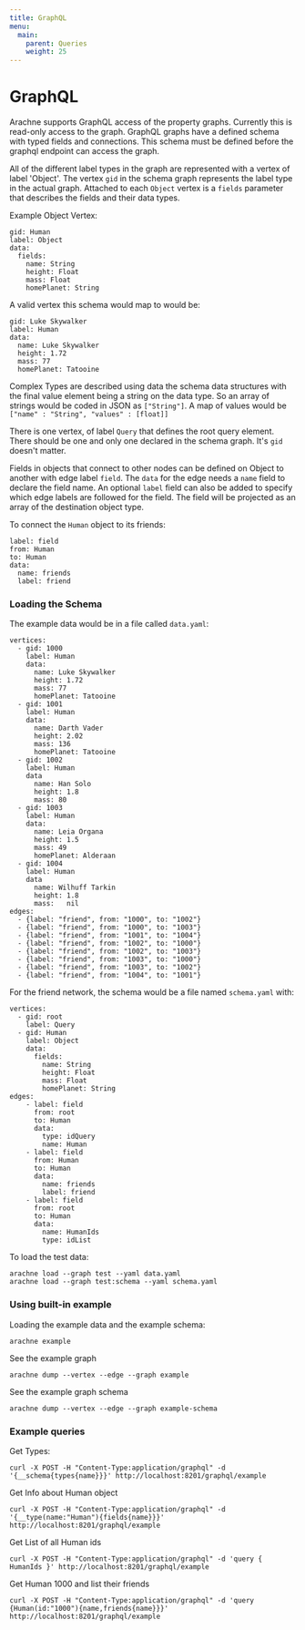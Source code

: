 ```yaml
---
title: GraphQL
menu:
  main:
    parent: Queries
    weight: 25
---
```


# GraphQL

Arachne supports GraphQL access of the property graphs. Currently this is read-only
access to the graph.
GraphQL graphs have a defined schema with typed fields and connections. This
schema must be defined before the graphql endpoint can access the graph.

All of the different label types in the graph are represented with a vertex of
label 'Object'. The vertex `gid` in the schema graph represents the label type
in the actual graph. Attached to each `Object` vertex is a `fields` parameter
that describes the fields and their data types.

Example Object Vertex:

```
gid: Human
label: Object
data:
  fields:
    name: String
    height: Float
    mass: Float
    homePlanet: String
```

A valid vertex this schema would map to would be:

```
gid: Luke Skywalker
label: Human
data:
  name: Luke Skywalker
  height: 1.72
  mass: 77
  homePlanet: Tatooine
```

Complex Types are described using data the schema data structures with the final
value element being a string on the data type. So an array of strings would be
coded in JSON as `["String"]`. A map of values would be
`["name" : "String", "values" : [float]]`

There is one vertex, of label `Query` that defines the root query element.
There should be one and only one declared in the schema graph. It's `gid` doesn't
matter.

Fields in objects that connect to other nodes can be defined on Object to another
with edge label `field`. The `data` for the edge needs a `name` field to declare
the field name. An optional `label` field can also be added to specify which
edge labels are followed for the field. The field will be projected as an array
of the destination object type.

To connect the `Human` object to its friends:

```
label: field
from: Human
to: Human
data:
  name: friends
  label: friend
```

### Loading the Schema

The example data would be in a file called `data.yaml`:

```
vertices:
  - gid: 1000
    label: Human
    data:
      name: Luke Skywalker
      height: 1.72
      mass: 77
      homePlanet: Tatooine
  - gid: 1001
    label: Human
    data:
      name: Darth Vader
      height: 2.02
      mass: 136
      homePlanet: Tatooine
  - gid: 1002
    label: Human
    data
      name: Han Solo
      height: 1.8
      mass: 80
  - gid: 1003
    label: Human
    data:
      name: Leia Organa
      height: 1.5
      mass: 49
      homePlanet: Alderaan
  - gid: 1004
    label: Human
    data
      name: Wilhuff Tarkin
      height: 1.8
      mass:   nil
edges:
  - {label: "friend", from: "1000", to: "1002"}
  - {label: "friend", from: "1000", to: "1003"}
  - {label: "friend", from: "1001", to: "1004"}
  - {label: "friend", from: "1002", to: "1000"}
  - {label: "friend", from: "1002", to: "1003"}
  - {label: "friend", from: "1003", to: "1000"}
  - {label: "friend", from: "1003", to: "1002"}
  - {label: "friend", from: "1004", to: "1001"}
```

For the friend network, the schema would be a file named `schema.yaml` with:

```
vertices:
  - gid: root
    label: Query
  - gid: Human
    label: Object
    data:
      fields:
        name: String
        height: Float
        mass: Float
        homePlanet: String
edges:
    - label: field
      from: root
      to: Human
      data:
        type: idQuery
        name: Human
    - label: field
      from: Human
      to: Human
      data:
        name: friends
        label: friend
    - label: field
      from: root
      to: Human
      data:
        name: HumanIds
        type: idList
```

To load the test data:

```
arachne load --graph test --yaml data.yaml
arachne load --graph test:schema --yaml schema.yaml
```

### Using built-in example

Loading the example data and the example schema:

```
arachne example
```

See the example graph

```
arachne dump --vertex --edge --graph example
```

See the example graph schema

```
arachne dump --vertex --edge --graph example-schema
```

### Example queries

Get Types:

```
curl -X POST -H "Content-Type:application/graphql" -d '{__schema{types{name}}}' http://localhost:8201/graphql/example
```

Get Info about Human object

```
curl -X POST -H "Content-Type:application/graphql" -d '{__type(name:"Human"){fields{name}}}' http://localhost:8201/graphql/example
```

Get List of all Human ids

```
curl -X POST -H "Content-Type:application/graphql" -d 'query { HumanIds }' http://localhost:8201/graphql/example
```

Get Human 1000 and list their friends

```
curl -X POST -H "Content-Type:application/graphql" -d 'query {Human(id:"1000"){name,friends{name}}}' http://localhost:8201/graphql/example
```
